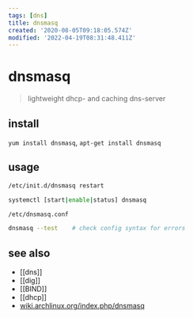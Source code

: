```yaml
---
tags: [dns]
title: dnsmasq
created: '2020-08-05T09:18:05.574Z'
modified: '2022-04-19T08:31:48.411Z'
---
```


# dnsmasq

> lightweight dhcp- and caching dns-server

## install

`yum install dnsmasq`, `apt-get install dnsmasq`

## usage

```sh
/etc/init.d/dnsmasq restart

systemctl [start|enable|status] dnsmasq

/etc/dnsmasq.conf

dnsmasq --test    # check config syntax for errors
```

## see also

- [[dns]]
- [[dig]]
- [[BIND]]
- [[dhcp]]
- [wiki.archlinux.org/index.php/dnsmasq](https://wiki.archlinux.org/index.php/dnsmasq)
